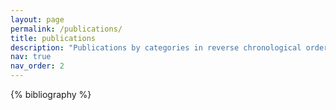 ```yaml
---
layout: page
permalink: /publications/
title: publications
description: "Publications by categories in reverse chronological order. More on <a href="https://scholar.google.com/citations?user=nTY1Y-AAAAAJ&hl=en" target="_blank">Google Scholar <i class="fas fa-external-link-alt" style="font-size 0.8em;"></i></a>."
nav: true
nav_order: 2
---
```


<!-- _pages/publications.md -->

<!-- Bibsearch Feature -->

<!-- {% include bib_search.liquid %} -->

<div class="publications">

{% bibliography %}

</div>
